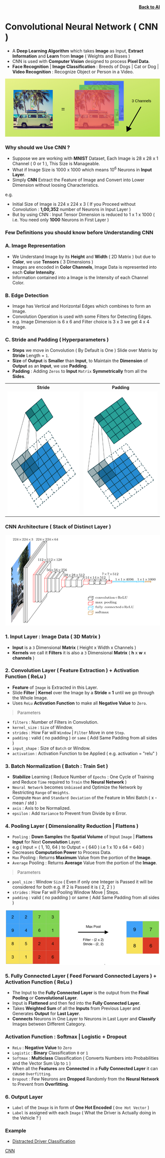 <h4 align=right><a href="https://github.com/KIRANKUMAR7296/Library/blob/main/AI/AI.md">Back to AI</a></h4>

# Convolutional Neural Network ( CNN )

- A **Deep Learning Algorithm** which takes **Image** as Input, **Extract Information** and **Learn** from **Image** ( Weights and Biases )
- CNN is used with **Computer Vision** designed to process **Pixel Data**.
- **Face Recognition** | **Image Classification** : Breeds of Dogs | Cat or Dog | **Video Recognition** : Recognize Object or Person in a Video.

![Channels](Image/3Channels.png)

### Why should we Use CNN ?
- Suppose we are working with **MNIST** Dataset, Each Image is 28 x 28 x 1 Channel ( 0 or 1 ), This Size is Manageable.
- What if Image Size is 1000 x 1000 which means 10<sup>6</sup> Neurons in **Input Layer**. 
- Simply **CNN** Extract the Feature of Image and Convert into Lower Dimension without loosing Characteristics.

e.g.
- Initial Size of Image is 224 x 224 x 3 ( If you Proceed without Convolution : **1,00,352** number of Neurons in Input Layer )
- But by using CNN : Input Tensor Dimension is reduced to 1 x 1 x 1000 ( i.e. You need only **1000** Neurons in First Layer )

### Few Definitions you should know before Understanding CNN

### A. Image Representation
- We Understand Image by its **Height** and **Width** ( 2D Matrix ) but due to **Color**, we use **Tensors** ( 3 Dimensions )
- Images are encoded in **Color Channels**, Image Data is represented into each **Color Intensity**.
- Information contained into a Image is the Intensity of each Channel Color. 

### B. Edge Detection
- Image has Vertical and Horizontal Edges which combines to form an Image.
- Convolution Operation is used with some Filters for Detecting Edges.
- e.g. Image Dimension is 6 x 6 and Filter choice is 3 x 3 we get 4 x 4 Image.

### C. Stride and Padding ( Hyperparameters )
- **Steps** we move in Convolution ( By Default is One ) Slide over Matrix by **Stride** Length = `1`.
- **Size** of **Output** is **Smaller** than **Input**, to Maintain the **Dimension** of **Output** as an **Input**, we use **Padding**.
- **Padding** : Adding `Zeros` to **Input** `Matrix` **Symmetrically** from all the **Sides**.

<table align=center>
  <tr><th>Stride</th><th>Padding</th></tr>
  <tr><td><img src="Image/Stride.gif" width='400px' height='400px'></td><td><img src="Image/Padding.gif" width='400px' height='400px'></td></tr>
</table>

### CNN Architecture ( Stack of Distinct Layer )

![CNN Layer](Image/CNNLayers.png)

### 1. Input Layer : Image Data ( 3D Matrix )
- **Input** is a `3` Dimensional **Matrix** ( Height x Width x Channels )
- **Kernels** we call it **Filters** it is also a `3` Dimensional **Matrix** ( **h** x **w** x **channels** )
 
### 2. Convolution Layer ( Feature Extraction ) + Activation Function ( ReLu )
- **Feature** of `Image` is Extracted in this Layer. 
- Slide **Filter** | **Kernel** over the Image by a **Stride = 1** until we go through the Whole Image.
- Uses `ReLu` **Activation Function** to make all **Negative Value** to `Zero`.

> Parameters 

- `filters` : Number of Filters in Convolution.
- `kernel_size` : `Size` of Window.
- `strides` : How Far will `Window` | `Filter` Move in one `Step`.
- `padding` : valid ( no padding ) or `same` ( Add Same Padding from all sides )
- `input_shape` : Size of `Batch` or Window.
- `activation` : Activation Function to be Applied ( e.g. activation = "relu" )

### 3. Batch Normalization ( **Batch** : Train Set )
- **Stabilize** Learning ( Reduce Number of `Epochs` : One Cycle of Training and Reduce `Time` required to `Train` the **Neural Network** )
- `Neural Network` becomes `Unbiased` and Optimize the Network by Restricting `Range` of `Weights`.
- Compute `Mean` and `Standard Deviation` of the Feature in Mini Batch ( x - mean / std )
- `axis` : Axis to be Normalized.
- `epsilon` : Add `Variance` to Prevent from Divide by `0` Error.

### 4. Pooling Layer ( Dimensionality Reduction | Flattens )
- `Pooling` : **Down Samples** the **Spatial Volume** of Input `Image` | **Flattens Input** for Next **Convolution** Layer.  
- e.g ( Input = ( 1, 10, 64 ) to Output = ( 640 ) i.e 1 x 10 x 64 = 640 )
- Decreases **Computation Power** to Process Data. 
- `Max` Pooling : Returns **Maximum** Value from the portion of the **Image**.
- `Average` Pooling : Returns **Average** Value from the portion of the **Image**.

> Parameters 

- `pool_size` : Window `Size` ( Even if only one Integer is Passed it will be considered for both e.g. If 2 is Passed it is ( 2, 2 ) )
- `strides` : How Far will Pooling Window Move | Steps.
- `padding` : valid ( no padding ) or same ( Add Same Padding from all sides )

![Max Pool](Image/MaxPool.png)

### 5. Fully Connected Layer ( Feed Forward Connected Layers ) + Activation Function ( ReLu )
- The Input to the **Fully Connected Layer** is the output from the **Final Pooling** or **Convolutional Layer**. 
- Input is **Flattened** and then fed into the **Fully Connected Layer**.
- Takes **Weighted Sum** of all the **Inputs** from Previous Layer and Generates **Output** for **Last Layer**. 
- **Connects** Neurons in One Layer to Neurons in Last Layer and **Classify** Images between Different Category.

### Activation Function : Softmax | Logistic + Dropout
- `ReLu` : **Negative Value** to `Zero`
- `Logistic` : **Binary** Classification `0` or `1` 
- `Softmax`  : **Multiclass** Classification ( Converts Numbers into Probabilities and the Vector Sum Up to `1` )
- When all the **Features** are **Connected** in a **Fully Connected Layer** it can cause `Overfitting`.
- `Dropout` : Few Neurons are **Dropped** Randomly from the **Neural Network** to Prevent from **Overfitting**.

### 6. Output Layer
- `Label` of the `Image` is in form of **One Hot Encoded** ( `One Hot Vector` )
- `Label` is assigned with each `Image` ( What the Driver is Actually doing in the Vehicle ? )

### Example

- [Distracted Driver Classification](https://github.com/KIRANKUMAR7296/Distracted-Driver-Classification)

[CNN](https://towardsdatascience.com/covolutional-neural-network-cb0883dd6529)
